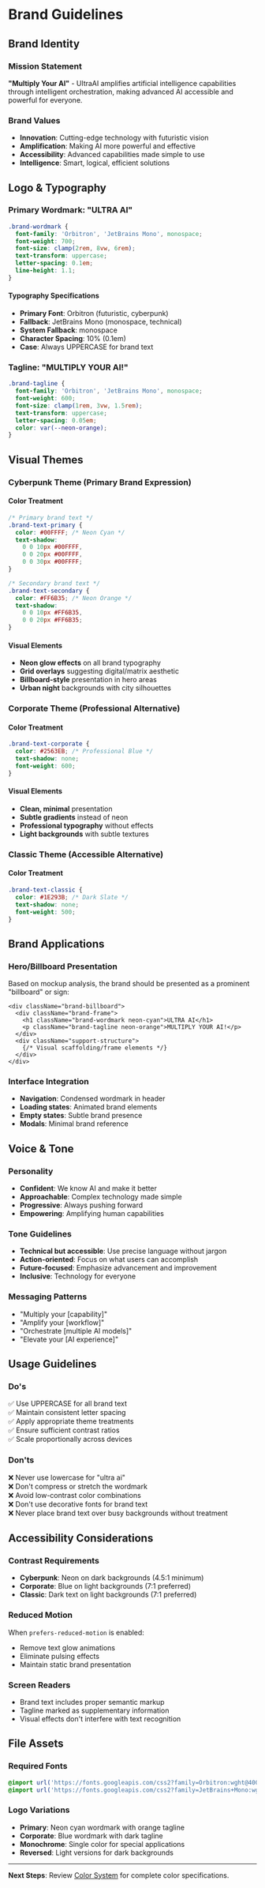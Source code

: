 # Brand Guidelines

## Brand Identity

### Mission Statement
**"Multiply Your AI"** - UltraAI amplifies artificial intelligence capabilities through intelligent orchestration, making advanced AI accessible and powerful for everyone.

### Brand Values
- **Innovation**: Cutting-edge technology with futuristic vision
- **Amplification**: Making AI more powerful and effective
- **Accessibility**: Advanced capabilities made simple to use
- **Intelligence**: Smart, logical, efficient solutions

## Logo & Typography

### Primary Wordmark: "ULTRA AI"
```css
.brand-wordmark {
  font-family: 'Orbitron', 'JetBrains Mono', monospace;
  font-weight: 700;
  font-size: clamp(2rem, 8vw, 6rem);
  text-transform: uppercase;
  letter-spacing: 0.1em;
  line-height: 1.1;
}
```

#### Typography Specifications
- **Primary Font**: Orbitron (futuristic, cyberpunk)
- **Fallback**: JetBrains Mono (monospace, technical)
- **System Fallback**: monospace
- **Character Spacing**: 10% (0.1em)
- **Case**: Always UPPERCASE for brand text

### Tagline: "MULTIPLY YOUR AI!"
```css
.brand-tagline {
  font-family: 'Orbitron', 'JetBrains Mono', monospace;
  font-weight: 600;
  font-size: clamp(1rem, 3vw, 1.5rem);
  text-transform: uppercase;
  letter-spacing: 0.05em;
  color: var(--neon-orange);
}
```

## Visual Themes

### Cyberpunk Theme (Primary Brand Expression)

#### Color Treatment
```css
/* Primary brand text */
.brand-text-primary {
  color: #00FFFF; /* Neon Cyan */
  text-shadow: 
    0 0 10px #00FFFF,
    0 0 20px #00FFFF,
    0 0 30px #00FFFF;
}

/* Secondary brand text */
.brand-text-secondary {
  color: #FF6B35; /* Neon Orange */
  text-shadow: 
    0 0 10px #FF6B35,
    0 0 20px #FF6B35;
}
```

#### Visual Elements
- **Neon glow effects** on all brand typography
- **Grid overlays** suggesting digital/matrix aesthetic
- **Billboard-style** presentation in hero areas
- **Urban night** backgrounds with city silhouettes

### Corporate Theme (Professional Alternative)

#### Color Treatment
```css
.brand-text-corporate {
  color: #2563EB; /* Professional Blue */
  text-shadow: none;
  font-weight: 600;
}
```

#### Visual Elements
- **Clean, minimal** presentation
- **Subtle gradients** instead of neon
- **Professional typography** without effects
- **Light backgrounds** with subtle textures

### Classic Theme (Accessible Alternative)

#### Color Treatment
```css
.brand-text-classic {
  color: #1E293B; /* Dark Slate */
  text-shadow: none;
  font-weight: 500;
}
```

## Brand Applications

### Hero/Billboard Presentation
Based on mockup analysis, the brand should be presented as a prominent "billboard" or sign:

```tsx
<div className="brand-billboard">
  <div className="brand-frame">
    <h1 className="brand-wordmark neon-cyan">ULTRA AI</h1>
    <p className="brand-tagline neon-orange">MULTIPLY YOUR AI!</p>
  </div>
  <div className="support-structure">
    {/* Visual scaffolding/frame elements */}
  </div>
</div>
```

### Interface Integration
- **Navigation**: Condensed wordmark in header
- **Loading states**: Animated brand elements
- **Empty states**: Subtle brand presence
- **Modals**: Minimal brand reference

## Voice & Tone

### Personality
- **Confident**: We know AI and make it better
- **Approachable**: Complex technology made simple
- **Progressive**: Always pushing forward
- **Empowering**: Amplifying human capabilities

### Tone Guidelines
- **Technical but accessible**: Use precise language without jargon
- **Action-oriented**: Focus on what users can accomplish
- **Future-focused**: Emphasize advancement and improvement
- **Inclusive**: Technology for everyone

### Messaging Patterns
- "Multiply your [capability]"
- "Amplify your [workflow]"
- "Orchestrate [multiple AI models]"
- "Elevate your [AI experience]"

## Usage Guidelines

### Do's
✅ Use UPPERCASE for all brand text  
✅ Maintain consistent letter spacing  
✅ Apply appropriate theme treatments  
✅ Ensure sufficient contrast ratios  
✅ Scale proportionally across devices  

### Don'ts
❌ Never use lowercase for "ultra ai"  
❌ Don't compress or stretch the wordmark  
❌ Avoid low-contrast color combinations  
❌ Don't use decorative fonts for brand text  
❌ Never place brand text over busy backgrounds without treatment  

## Accessibility Considerations

### Contrast Requirements
- **Cyberpunk**: Neon on dark backgrounds (4.5:1 minimum)
- **Corporate**: Blue on light backgrounds (7:1 preferred)
- **Classic**: Dark text on light backgrounds (7:1 preferred)

### Reduced Motion
When `prefers-reduced-motion` is enabled:
- Remove text glow animations
- Eliminate pulsing effects
- Maintain static brand presentation

### Screen Readers
- Brand text includes proper semantic markup
- Tagline marked as supplementary information
- Visual effects don't interfere with text recognition

## File Assets

### Required Fonts
```css
@import url('https://fonts.googleapis.com/css2?family=Orbitron:wght@400;600;700;800&display=swap');
@import url('https://fonts.googleapis.com/css2?family=JetBrains+Mono:wght@400;500;600;700&display=swap');
```

### Logo Variations
- **Primary**: Neon cyan wordmark with orange tagline
- **Corporate**: Blue wordmark with dark tagline
- **Monochrome**: Single color for special applications
- **Reversed**: Light versions for dark backgrounds

---

**Next Steps**: Review [Color System](./color-system.md) for complete color specifications.